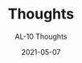 ---
image_primary: "img/AL+Thoughts+Art+WEB.jpg"
image_secondary: "img/AL+Thoughts+Interior+WEB.jpg"
subtitle: "AL-10 Thoughts"
tags: 
  - "Wall Coverings"
title: "Thoughts"
href: "https://www.areaenvironments.com/order/al-10thoughts"
designer: "The ArtLifting Collection"
category: "Wall Coverings"
manufacturer: "Area Environments"
slug: "/manufacturers/area-environments/wall-coverings/the-art-lifting-collection-thoughts"
date: "2021-05-07"
---